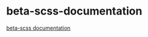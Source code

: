 # beta-scss-documentation
[beta-scss documentation](https://wifsimster.github.io/beta-scss-documentation)
